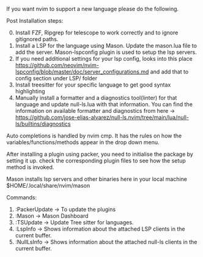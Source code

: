 If you want nvim to support a new language please do the following.

Post Installation steps:

0. Install FZF, Ripgrep for telescope to work correctly and to ignore gitignored paths.
1. Install a LSP for the language using Mason. Update the mason.lua file to add the server. Mason-lspconfig plugin is
   used to setup the lsp servers.
2. If you need additional settings for your lsp config, looks into this place https://github.com/neovim/nvim-lspconfig/blob/master/doc/server_configurations.md
   and add that to config section under LSP/ folder
3. Install treesitter for your specific language to get good syntax highlighting
4. Manually install a formatter and a diagnostics tool(linter) for that language and update null-ls.lua with
   that information. You can find the information on available formatter and diagnostics from here -> https://github.com/jose-elias-alvarez/null-ls.nvim/tree/main/lua/null-ls/builtins/diagnostics

Auto completions is handled by nvim cmp. It has the rules on how the variables/functions/methods appear in the drop down
menu.

After installing a plugin using packer, you need to initialise the package by setting it up. check the corresponding plugin files
to see how the setup method is invoked.

Mason installs lsp servers and other binaries here in your local machine $HOME/.local/share/nvim/mason

Commands:

1. :PackerUpdate -> To update the plugins
2. :Mason -> Mason Dashboard
3. :TSUpdate -> Update Tree sitter for languages.
4. :LspInfo -> Shows information about the attached LSP clients in the current buffer.
5. :NullLsInfo -> Shows information about the attached null-ls clients in the current buffer.
